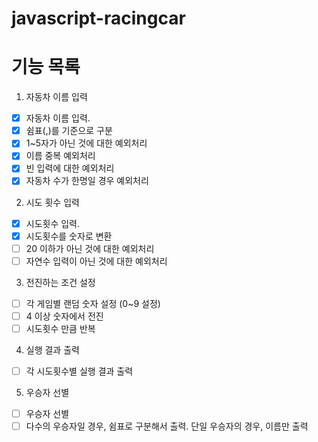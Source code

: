 # javascript-racingcar

# 기능 목록

1. 자동차 이름 입력

- [x] 자동차 이름 입력.
- [x] 쉼표(,)를 기준으로 구분
- [x] 1~5자가 아닌 것에 대한 예외처리
- [x] 이름 중복 예외처리
- [x] 빈 입력에 대한 예외처리
- [x] 자동차 수가 한명일 경우 예외처리

2. 시도 횟수 입력

- [x] 시도횟수 입력.
- [x] 시도횟수를 숫자로 변환
- [ ] 20 이하가 아닌 것에 대한 예외처리
- [ ] 자연수 입력이 아닌 것에 대한 예외처리

3. 전진하는 조건 설정

- [ ] 각 게임별 랜덤 숫자 설정 (0~9 설정)
- [ ] 4 이상 숫자에서 전진
- [ ] 시도횟수 만큼 반복

4. 실행 결과 출력

- [ ] 각 시도횟수별 실행 결과 출력

5. 우승자 선별

- [ ] 우승자 선별
- [ ] 다수의 우승자일 경우, 쉼표로 구분해서 출력. 단일 우승자의 경우, 이름만 출력
